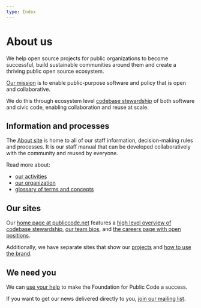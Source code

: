 ```yaml
---
type: Index
---
```


# About us

We help open source projects for public organizations to become successful, build sustainable communities around them and create a thriving public open source ecosystem.

[Our mission](organization/mission.md) is to enable public-purpose software and policy that is open and collaborative.

We do this through ecosystem level [codebase stewardship](activities/index.md) of both software and civic code, enabling collaboration and reuse at scale.

## Information and processes

The [About site](activities/documentation/index.md) is home to all of our staff information, decision-making rules and processes. It is our staff manual that can be developed collaboratively with the community and reused by everyone.

Read more about:

* [our activities](activities/index.md)
* [our organization](organization/index.md)
* [glossary of terms and concepts](glossary/index.md)

## Our sites

Our [home page at publiccode.net](https://publiccode.net) features a [high level overview of codebase stewardship](https://publiccode.net/codebase-stewardship/), [our team bios](https://publiccode.net/team/), and [the careers page with open positions](https://publiccode.net/careers/).

Additionally, we have separate sites that show our [projects](https://projects.publiccode.net) and [how to use the brand](https://brand.publiccode.net/).

## We need you

We can [use your help](CONTRIBUTING.md) to make the Foundation for Public Code a success.

If you want to get our news delivered directly to you, [join our mailing list](https://forms.gle/gn7wR2Eaxbv5g1BF9).
